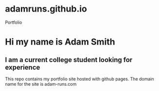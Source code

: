 # adamruns.github.io
Portfolio

# Hi my name is Adam Smith
## I am a current college student looking for experience

This repo contains my portfolio site hosted with github pages.
The domain name for the site is adam-runs.com
